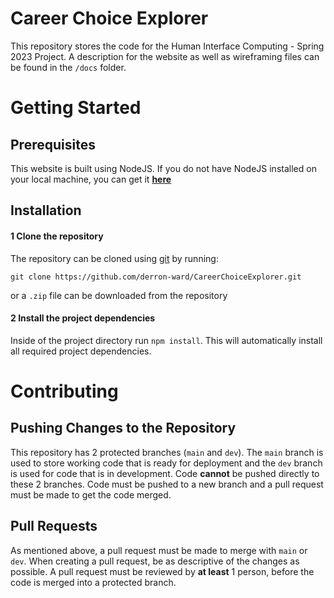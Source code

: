 # Career Choice Explorer
This repository stores the code for the Human Interface Computing - Spring 2023 Project. A description for the website as well as wireframing files can be found in the `/docs` folder.

# Getting Started

## Prerequisites

This website is built using NodeJS. If you do not have NodeJS installed on your local machine, you can get it **[here](https://nodejs.org/en/download)**

## Installation

#### 1 Clone the repository
The repository can be cloned using [git](https://git-scm.com/downloads) by running:
```
git clone https://github.com/derron-ward/CareerChoiceExplorer.git
```
or a `.zip` file can be downloaded from the repository

#### 2 Install the project dependencies
Inside of the project directory run `npm install`. This will automatically install all required project dependencies.


# Contributing

## Pushing Changes to the Repository
This repository has 2 protected branches (`main` and `dev`). The `main` branch is used to store working code that is ready for deployment and the 
`dev` branch is used for code that is in development. Code **cannot** be pushed directly to these 2 branches. Code must be pushed to a new branch and a pull request must be made to get the code merged.

## Pull Requests
As mentioned above, a pull request must be made to merge with `main` or `dev`. When creating a pull request, be as descriptive of the changes as possible. A pull request must be reviewed by **at least** 1 person, before the code is merged into a protected branch.